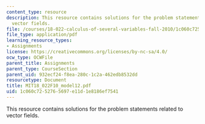 ```yaml
---
content_type: resource
description: This resource contains solutions for the problem statements related to
  vector fields.
file: /courses/18-022-calculus-of-several-variables-fall-2010/1c060c7252765697e11d1e8186ef7541_MIT18_022F10_model12.pdf
file_type: application/pdf
learning_resource_types:
- Assignments
license: https://creativecommons.org/licenses/by-nc-sa/4.0/
ocw_type: OCWFile
parent_title: Assignments
parent_type: CourseSection
parent_uid: 932ecf24-f8ea-280c-1c2a-462edb8532dd
resourcetype: Document
title: MIT18_022F10_model12.pdf
uid: 1c060c72-5276-5697-e11d-1e8186ef7541
---
```

This resource contains solutions for the problem statements related to vector fields.